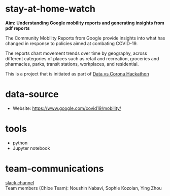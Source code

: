 # stay-at-home-watch
__Aim: Understanding Google mobility reports and generating insights from pdf reports__

The Community Mobility Reports from Google provide insights into what has changed in response to policies aimed at combating COVID-19.   

The reports chart movement trends over time by geography, across different categories of places such as retail and recreation, groceries and pharmacies, parks, transit stations, workplaces, and residential.  

This is a project that is initiated as part of [Data vs Corona Hackathon](https://www.datavscorona.com/)  

# data-source
- Website: https://www.google.com/covid19/mobility/

# tools
- python  
- Jupyter notebook  

# team-communications
[slack channel](https://join.slack.com/t/datavscoronaworkspace/shared_invite/zt-dbh4ojkx-OR3w9EDVJEJqawDY7OO5_Q)  
Team members (Chloe Team): Noushin Nabavi, Sophie Kozolan, Ying Zhou
